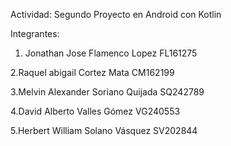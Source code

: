 Actividad: Segundo Proyecto en Android con Kotlin

Integrantes:
1. Jonathan Jose Flamenco Lopez FL161275

2.Raquel abigail Cortez Mata CM162199

3.Melvin Alexander Soriano Quijada SQ242789

4.David Alberto Valles Gómez VG240553

5.Herbert William Solano Vásquez SV202844
